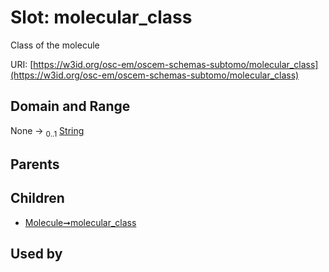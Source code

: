 
# Slot: molecular_class

Class of the molecule

URI: [https://w3id.org/osc-em/oscem-schemas-subtomo/molecular_class](https://w3id.org/osc-em/oscem-schemas-subtomo/molecular_class)


## Domain and Range

None &#8594;  <sub>0..1</sub> [String](types/String.md)

## Parents


## Children

 *  [Molecule➞molecular_class](Molecule_molecular_class.md)

## Used by

